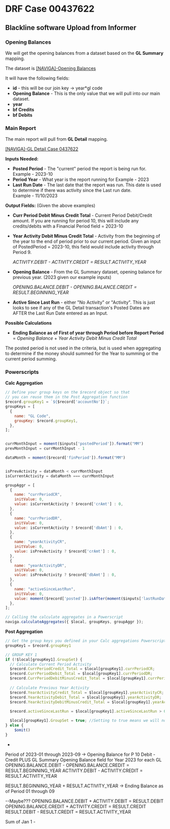 # DRF Case 00437622

## Blackline software Upload from Informer

### Opening Balances

We will get the opening balances from a dataset based on the **GL Summary** mapping.  

The dataset is [[NAVIGA]-Opening Balances](https://drfbi.navigahub.com/datasets/admin:naviga-opening-balances)



It will have the following fields:

- **id** - this will be our join key -> year*gl code
- **Opening Balance** - This is the only value that we will pull into our main dataset.
- **year**
- **bf Credits** 
- **bf Debits**

### Main Report

The main report will pull from **GL Detail** mapping.

[[NAVIGA]-GL Detail Case 0437622](https://drfbi.navigahub.com/datasets/admin:naviga-gl-detail-case-0437622)

**Inputs Needed:**

- **Posted Period** - The "current" period the report is being run for.
  Example - 2023-10
- **Period Year** - What year is the report running for
  Example - 2023
- **Last Run Date** - The last date that the report was run. This date is used to determine if there was activity since the Last run date.  
  Example - 11/10/2023

**Output Fields:** (Given the above examples)

- **Curr Period Debit Minus Credit Total** - Current Period Debit/Credit amount.  If you are running for period 10, this will include any credits/debits with a Financial Period field = 2023-10

- **Year Activity Debit Minus Credit Total** - Activity from the beginning of the year to the end of period prior to our current period. Given an input of PostedPeriod = 2023-10, this field would include activity through Period 9.

  *ACTIVITY.DEBIT - ACTIVITY.CREDIT = RESULT.ACTIVITY_YEAR*

- **Opening Balance** - From the GL Summary dataset, opening balance for previous year. (2023 given our example inputs)

  *OPENING.BALANCE.DEBIT - OPENING.BALANCE.CREDIT = RESULT.BEGINNING_YEAR*

- **Active Since Last Run** - either "No Activity" or "Activity".  This is just looks to see if any of the GL Detail transaction's Posted Dates are AFTER the Last Run Date entered as an Input.

**Possible Calculations**

- **Ending Balance as of First of year through Period before Report Period** = *Opening Balance* + *Year Activity Debit Minus Credit Total*

The posted period is not used in the criteria, but is used when aggregating to determine if the money should summed for the Year to summing or the current period summing.

### Powerscripts

**Calc Aggregation**

```javascript
// Define your group keys on the $record object so that
// you can reuse them in the Post Aggregation function
$record.groupKey1 = `${$record['accountNo']}`;
groupKeys = [
  {
    name: "GL Code",
    groupKey: $record.groupKey1,
  },
];


currMonthInput = moment($inputs['postedPeriod']).format("MM")
prevMonthInput = currMonthInput - 1

dataMonth = moment($record['finPeriod']).format("MM")


isPrevActivity = dataMonth < currMonthInput
isCurrentActivity = dataMonth === currMonthInput

groupAggr = [
  {
    name: "currPeriodCR",
    initValue: 0,
    value: isCurrentActivity ? $record['crAmt'] : 0,
  },
  {
    name: "currPeriodDR",
    initValue: 0,
    value: isCurrentActivity ? $record['dbAmt'] : 0,
  },
  {
    name: "yearActivityCR",
    initValue: 0,
    value: isPrevActivity ? $record['crAmt'] : 0,
  },
  {
    name: "yearActivityDR",
    initValue: 0,
    value: isPrevActivity ? $record['dbAmt'] : 0,
  }, 
  {
    name: "activeSinceLastRun",
    initValue: 0,
    value: moment($record['posted']).isAfter(moment($inputs['lastRunDate'])) ? 1 : 0,
  }, 
];

// Calling the calculate aggregates in a Powerscript
naviga.calculateAggregates({ $local, groupKeys, groupAggr });
```



**Post Aggregation**

```js
// Get the group keys you defined in your Calc aggregations Powerscript
groupKey1 = $record.groupKey1

// GROUP KEY 1
if (!$local[groupKey1].GroupSet) {
  // Calculate Current Period Activity
  $record.CurrPeriodCredit_Total = $local[groupKey1].currPeriodCR;
  $record.CurrPeriodDebit_Total = $local[groupKey1].currPeriodDR;
  $record.CurrPeriodDebitMinusCredit_Total = $local[groupKey1].currPeriodDR - $local[groupKey1].currPeriodCR;
  
  // Calculate Previous Year Activity
  $record.YearActivityCredit_Total = $local[groupKey1].yearActivityCR;
  $record.YearActivityDebit_Total = $local[groupKey1].yearActivityDR;
  $record.YearActivityDebitMinusCredit_Total = $local[groupKey1].yearActivityDR - $local[groupKey1].yearActivityCR;
  
  $record.activeSinceLastRun = $local[groupKey1].activeSinceLastRun > 0 ? "Active" : "No Activity"

  $local[groupKey1].GroupSet = true; //Setting to true means we will not excute this code again during the load.
} else {
    $omit()
}
```

- 

Period of 2023-01 through 2023-09 -> Opening Balance for P 10
 Debit - Credit
 PLUS GL Summary Opening Balance field for Year 2023 for each GL 
OPENING.BALANCE.DEBIT - OPENING.BALANCE.CREDIT = RESULT.BEGINNING_YEAR
ACTIVITY.DEBIT - ACTIVITY.CREDIT = RESULT.ACTIVITY_YEAR

RESULT.BEGINNING_YEAR + RESULT.ACTIVITY_YEAR -> Ending Balance as of Period 01 through 09

--Maybe???
OPENING.BALANCE.DEBIT + ACTIVITY.DEBIT = RESULT.DEBIT
OPENING.BALANCE.CREDIT + ACTIVITY.CREDIT = RESULT.CREDIT
RESULT.DEBIT - RESULT.CREDIT = RESULT.ACTIVITY_YEAR


Sum of Jan 1 - 